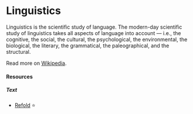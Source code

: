 # Linguistics

Linguistics is the scientific study of language. The modern-day scientific study of linguistics takes all aspects of language into account — i.e., the cognitive, the social, the cultural, the psychological, the environmental, the biological, the literary, the grammatical, the paleographical, and the structural.

Read more on [Wikipedia](https://en.wikipedia.org/wiki/Linguistics).

#### Resources

##### Text
- [Refold](https://refold.la) ⭐

